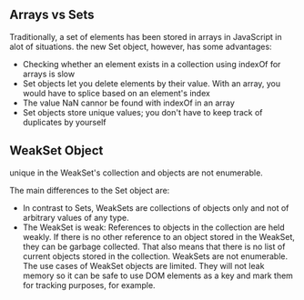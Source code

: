 ## Arrays vs Sets

Traditionally, a set of elements has been stored in arrays in JavaScript in alot of situations. the new Set object, however, has some advantages:

- Checking whether an element exists in a collection using indexOf for arrays is slow
- Set objects let you delete elements by their value. With an array, you would have to splice based on an element's index
- The value NaN cannor be found with indexOf in an array
- Set objects store unique values; you don't have to keep track of duplicates by yourself

## WeakSet Object

unique in the WeakSet's collection and objects are not enumerable.

The main differences to the Set object are:

- In contrast to Sets, WeakSets are collections of objects only and not of arbitrary values of any type.
- The WeakSet is weak: References to objects in the collection are held weakly. If there is no other reference to an object stored in the WeakSet, they can be garbage collected. That also means that there is no list of current objects stored in the collection. WeakSets are not enumerable.
  The use cases of WeakSet objects are limited. They will not leak memory so it can be safe to use DOM elements as a key and mark them for tracking purposes, for example.
